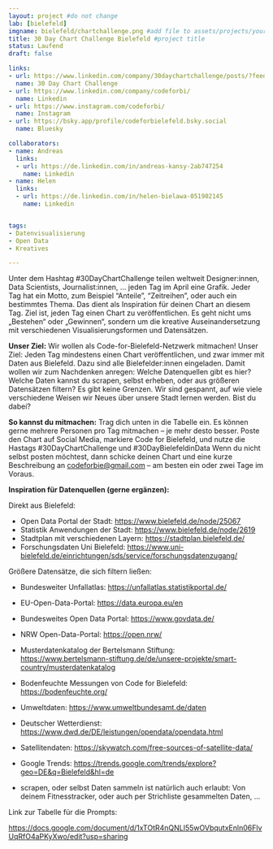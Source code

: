 ```yaml
---
layout: project #do not change
lab: [bielefeld] 
imgname: bielefeld/chartchallenge.png #add file to assets/projects/your city
title: 30 Day Chart Challenge Bielefeld #project title
status: Laufend
draft: false

links:
- url: https://www.linkedin.com/company/30daychartchallenge/posts/?feedView=all
  name: 30 Day Chart Challenge
- url: https://www.linkedin.com/company/codeforbi/
  name: Linkedin
- url: https://www.instagram.com/codeforbi/
  name: Instagram
- url: https://bsky.app/profile/codeforbielefeld.bsky.social
  name: Bluesky

collaborators:
- name: Andreas
  links:
  - url: https://de.linkedin.com/in/andreas-kansy-2ab747254
    name: Linkedin
- name: Helen
  links:
  - url: https://de.linkedin.com/in/helen-bielawa-051902145
    name: Linkedin


tags:
- Datenvisualisierung
- Open Data
- Kreatives

---
```

 
Unter dem Hashtag #30DayChartChallenge teilen weltweit Designer:innen, Data Scientists, Journalist:innen, ... jeden Tag im April eine Grafik. Jeder Tag hat ein Motto, zum Beispiel “Anteile”, “Zeitreihen”, oder auch ein bestimmtes Thema. Das dient als Inspiration für deinen Chart an diesem Tag. Ziel ist, jeden Tag einen Chart zu veröffentlichen. Es geht nicht ums „Bestehen“ oder „Gewinnen“, sondern um die kreative Auseinandersetzung mit verschiedenen Visualisierungsformen und Datensätzen.

**Unser Ziel:** Wir wollen als Code-for-Bielefeld-Netzwerk mitmachen! Unser Ziel: Jeden Tag mindestens einen Chart veröffentlichen, und zwar immer mit Daten aus Bielefeld. Dazu sind alle Bielefelder:innen eingeladen. Damit wollen wir zum Nachdenken anregen: Welche Datenquellen gibt es hier? Welche Daten kannst du scrapen, selbst erheben, oder aus größeren Datensätzen filtern? Es gibt keine Grenzen. Wir sind gespannt, auf wie viele verschiedene Weisen wir Neues über unsere Stadt lernen werden. Bist du dabei?
 
**So kannst du mitmachen:** Trag dich unten in die Tabelle ein. Es können gerne mehrere Personen pro Tag mitmachen – je mehr desto besser. Poste den Chart auf Social Media, markiere Code for Bielefeld, und nutze die Hastags #30DayChartChallenge und #30DayBielefeldinData
Wenn du nicht selbst posten möchtest, dann schicke deinen Chart und eine kurze Beschreibung an codeforbie@gmail.com – am besten ein oder zwei Tage im Voraus.
 
**Inspiration für Datenquellen (gerne ergänzen):**
 
Direkt aus Bielefeld:

- Open Data Portal der Stadt: https://www.bielefeld.de/node/25067
- Statistik Anwendungen der Stadt: https://www.bielefeld.de/node/2619
- Stadtplan mit verschiedenen Layern: https://stadtplan.bielefeld.de/
- Forschungsdaten Uni Bielefeld: https://www.uni-bielefeld.de/einrichtungen/sds/service/forschungsdatenzugang/
 
Größere Datensätze, die sich filtern ließen:

- Bundesweiter Unfallatlas: https://unfallatlas.statistikportal.de/
- EU-Open-Data-Portal: https://data.europa.eu/en
- Bundesweites Open Data Portal: https://www.govdata.de/
- NRW Open-Data-Portal: https://open.nrw/
- Musterdatenkatalog der Bertelsmann Stiftung: https://www.bertelsmann-stiftung.de/de/unsere-projekte/smart-country/musterdatenkatalog
- Bodenfeuchte Messungen von Code for Bielefeld: https://bodenfeuchte.org/
- Umweltdaten: https://www.umweltbundesamt.de/daten
- Deutscher Wetterdienst: https://www.dwd.de/DE/leistungen/opendata/opendata.html
- Satellitendaten: https://skywatch.com/free-sources-of-satellite-data/
- Google Trends: https://trends.google.com/trends/explore?geo=DE&q=Bielefeld&hl=de
 
 - scrapen, oder selbst Daten sammeln ist natürlich auch erlaubt: Von deinem Fitnesstracker, oder auch per Strichliste gesammelten Daten, ...

 Link zur Tabelle für die Prompts:

 https://docs.google.com/document/d/1xTOtR4nQNLI55wOVbqutxEnln06FlvUqRfO4aPKyXwo/edit?usp=sharing

